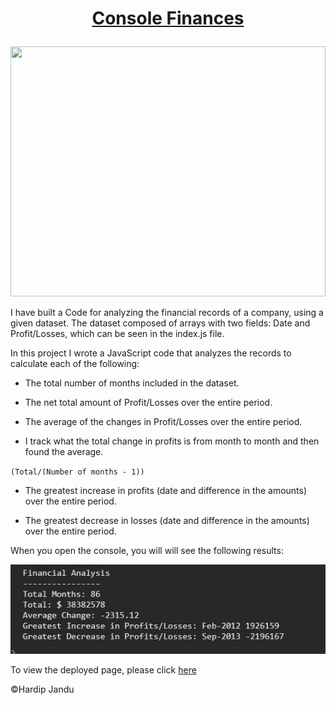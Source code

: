 # <p align="center"><ins>Console Finances</ins></p>

<p align="center">
  <img width="100%" height="400" src="https://github.com/HJandu/Console-Finances/assets/116304118/7e39a760-6bdb-4960-bddd-25c7714a9659">
</p>



I have built a Code for analyzing the financial records of a company, using a given dataset. The dataset composed of arrays with two fields: Date and Profit/Losses, which can be seen in the index.js file. 

In this project I wrote a JavaScript code that analyzes the records to calculate each of the following:

* The total number of months included in the dataset.

* The net total amount of Profit/Losses over the entire period.

* The average of the changes in Profit/Losses over the entire period.

* I track what the total change in profits is from month to month and then found the average.

`(Total/(Number of months - 1))`

* The greatest increase in profits (date and difference in the amounts) over the entire period.

* The greatest decrease in losses (date and difference in the amounts) over the entire period.

When you open the console, you will will see the following results:

![image](https://github.com/HJandu/Console-Finances/blob/main/Images/screenshot.jpg)

To view the deployed page, please click [here](https://hjandu.github.io/Console-Finances/)

&copy;Hardip Jandu
